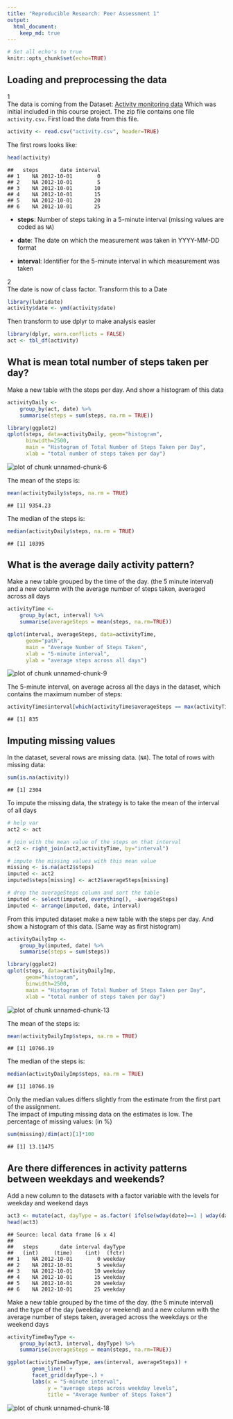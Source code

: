 ```yaml
---
title: "Reproducible Research: Peer Assessment 1"
output: 
  html_document:
    keep_md: true
---
```



```r
# Set all echo's to true
knitr::opts_chunk$set(echo=TRUE)
```

## Loading and preprocessing the data
1  
The data is coming from the Dataset: [Activity monitoring data](https://d396qusza40orc.cloudfront.net/repdata%2Fdata%2Factivity.zip)
Which was initial included in this course project.
The zip file contains one file  `activity.csv`. First load the data from this 
file.


```r
activity <- read.csv("activity.csv", header=TRUE)
```

The first rows looks like:

```r
head(activity)
```

```
##   steps       date interval
## 1    NA 2012-10-01        0
## 2    NA 2012-10-01        5
## 3    NA 2012-10-01       10
## 4    NA 2012-10-01       15
## 5    NA 2012-10-01       20
## 6    NA 2012-10-01       25
```

* **steps**: Number of steps taking in a 5-minute interval (missing
    values are coded as `NA`)

* **date**: The date on which the measurement was taken in YYYY-MM-DD
    format

* **interval**: Identifier for the 5-minute interval in which
    measurement was taken

2  
The date is now of class factor. Transform this to a Date


```r
library(lubridate)
activity$date <- ymd(activity$date)
```

Then transform to use dplyr to make analysis easier


```r
library(dplyr, warn.conflicts = FALSE)
act <- tbl_df(activity)
```

## What is mean total number of steps taken per day?

Make a new table with the steps per day.
And show a histogram of this data


```r
activityDaily <- 
    group_by(act, date) %>%
    summarise(steps = sum(steps, na.rm = TRUE))

library(ggplot2)
qplot(steps, data=activityDaily, geom="histogram", 
      binwidth=2500,
      main = "Histogram of Total Number of Steps Taken per Day", 
      xlab = "total number of steps taken per day")
```

![plot of chunk unnamed-chunk-6](figure/unnamed-chunk-6-1.png) 

The mean of the steps is: 

```r
mean(activityDaily$steps, na.rm = TRUE)
```

```
## [1] 9354.23
```

The median of the steps is: 

```r
median(activityDaily$steps, na.rm = TRUE)
```

```
## [1] 10395
```


## What is the average daily activity pattern?

Make a new table grouped by the time of the day. (the 5 minute interval) 
and a new column with the average number of steps taken, averaged across all days


```r
activityTime <-
    group_by(act, interval) %>%
    summarise(averageSteps = mean(steps, na.rm=TRUE))

qplot(interval, averageSteps, data=activityTime, 
      geom="path",
      main = "Average Number of Steps Taken", 
      xlab = "5-minute interval", 
      ylab = "average steps across all days")
```

![plot of chunk unnamed-chunk-9](figure/unnamed-chunk-9-1.png) 

The 5-minute interval, on average across all the days in the dataset, which contains the maximum number of steps:

```r
activityTime$interval[which(activityTime$averageSteps == max(activityTime$averageSteps))]
```

```
## [1] 835
```

## Imputing missing values

In the dataset, several rows are missing data. (`NA`). 
The total of rows with missing data:  

```r
sum(is.na(activity))
```

```
## [1] 2304
```

To impute the missing data, the strategy is to take the mean of the interval of all days


```r
# help var
act2 <- act

# join with the mean value of the steps on that interval
act2 <- right_join(act2,activityTime, by="interval")

# impute the missing values with this mean value
missing <- is.na(act2$steps)
imputed <- act2
imputed$steps[missing] <- act2$averageSteps[missing]

# drop the averageSteps column and sort the table
imputed <- select(imputed, everything(), -averageSteps)
imputed <- arrange(imputed, date, interval)
```

From this imputed dataset make a new table with the steps per day. 
And show a histogram of this data. (Same way as first histogram)


```r
activityDailyImp <- 
    group_by(imputed, date) %>%
    summarise(steps = sum(steps))

library(ggplot2)
qplot(steps, data=activityDailyImp, 
      geom="histogram", 
      binwidth=2500,
      main = "Histogram of Total Number of Steps Taken per Day", 
      xlab = "total number of steps taken per day")
```

![plot of chunk unnamed-chunk-13](figure/unnamed-chunk-13-1.png) 

The mean of the steps is: 

```r
mean(activityDailyImp$steps, na.rm = TRUE)
```

```
## [1] 10766.19
```

The median of the steps is: 

```r
median(activityDailyImp$steps, na.rm = TRUE)
```

```
## [1] 10766.19
```
  

Only the median values differs slightly from the estimate from the first part of the assignment.  
The impact of imputing missing data on the estimates is low. 
The percentage of missing values: (in %)

```r
sum(missing)/dim(act)[1]*100
```

```
## [1] 13.11475
```



## Are there differences in activity patterns between weekdays and weekends?

Add a new column to the datasets with a factor variable with the levels for weekday and weekend days


```r
act3 <- mutate(act, dayType = as.factor( ifelse(wday(date)==1 | wday(date)==7,"weekend","weekday")) )
head(act3)
```

```
## Source: local data frame [6 x 4]
## 
##   steps       date interval dayType
##   (int)     (time)    (int)  (fctr)
## 1    NA 2012-10-01        0 weekday
## 2    NA 2012-10-01        5 weekday
## 3    NA 2012-10-01       10 weekday
## 4    NA 2012-10-01       15 weekday
## 5    NA 2012-10-01       20 weekday
## 6    NA 2012-10-01       25 weekday
```

Make a new table grouped by the time of the day. (the 5 minute interval) and the type of the day (weekday or weekend)
and a new column with the average number of steps taken, averaged across the weekdays or the weekend days


```r
activityTimeDayType <-
    group_by(act3, interval, dayType) %>%
    summarise(averageSteps = mean(steps, na.rm=TRUE))

ggplot(activityTimeDayType, aes(interval, averageSteps)) +
        geom_line() +
        facet_grid(dayType~.) +
        labs(x = "5-minute interval", 
             y = "average steps across weekday levels", 
             title = "Average Number of Steps Taken")
```

![plot of chunk unnamed-chunk-18](figure/unnamed-chunk-18-1.png) 
